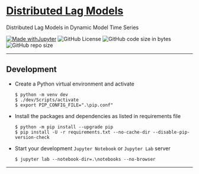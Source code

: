 # [Distributed Lag Models](https://medium.com/@kylejones_47003/distributed-lag-models-in-dynamic-model-time-series-ba66e3d1432a)

Distributed Lag Models in Dynamic Model Time Series

[![Made withJupyter](https://img.shields.io/badge/Made%20with-Jupyter-orange?style=for-the-badge&logo=Jupyter)](https://jupyter.org/try)	![GitHub License](https://img.shields.io/github/license/shortthirdman/DistributedLagModels?style=for-the-badge)	![GitHub code size in bytes](https://img.shields.io/github/languages/code-size/shortthirdman/DistributedLagModels?style=for-the-badge)	![GitHub repo size](https://img.shields.io/github/repo-size/shortthirdman/DistributedLagModels?style=for-the-badge)

---

## Development

  - Create a Python virtual environment and activate
	
	```shell
	$ python -m venv dev
	$ ./dev/Scripts/activate
	$ export PIP_CONFIG_FILE=".\pip.conf"
	```

  - Install the packages and dependencies as listed in requirements file
	
	```shell
	$ python -m pip install --upgrade pip
	$ pip install -U -r requirements.txt --no-cache-dir --disable-pip-version-check
	```

  - Start your development `Jupyter Notebook` or `Jupyter Lab` server
	
	```shell
	$ jupyter lab --notebook-dir=.\notebooks --no-browser
	```

---
